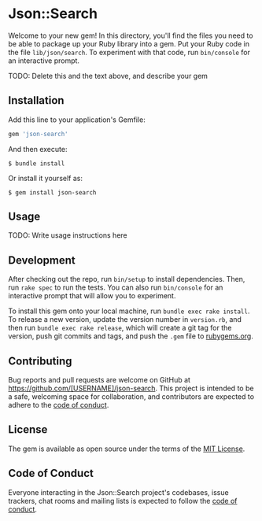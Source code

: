 # Json::Search

Welcome to your new gem! In this directory, you'll find the files you need to be able to package up your Ruby library into a gem. Put your Ruby code in the file `lib/json/search`. To experiment with that code, run `bin/console` for an interactive prompt.

TODO: Delete this and the text above, and describe your gem

## Installation

Add this line to your application's Gemfile:

```ruby
gem 'json-search'
```

And then execute:

    $ bundle install

Or install it yourself as:

    $ gem install json-search

## Usage

TODO: Write usage instructions here

## Development

After checking out the repo, run `bin/setup` to install dependencies. Then, run `rake spec` to run the tests. You can also run `bin/console` for an interactive prompt that will allow you to experiment.

To install this gem onto your local machine, run `bundle exec rake install`. To release a new version, update the version number in `version.rb`, and then run `bundle exec rake release`, which will create a git tag for the version, push git commits and tags, and push the `.gem` file to [rubygems.org](https://rubygems.org).

## Contributing

Bug reports and pull requests are welcome on GitHub at https://github.com/[USERNAME]/json-search. This project is intended to be a safe, welcoming space for collaboration, and contributors are expected to adhere to the [code of conduct](https://github.com/[USERNAME]/json-search/blob/master/CODE_OF_CONDUCT.md).


## License

The gem is available as open source under the terms of the [MIT License](https://opensource.org/licenses/MIT).

## Code of Conduct

Everyone interacting in the Json::Search project's codebases, issue trackers, chat rooms and mailing lists is expected to follow the [code of conduct](https://github.com/[USERNAME]/json-search/blob/master/CODE_OF_CONDUCT.md).
